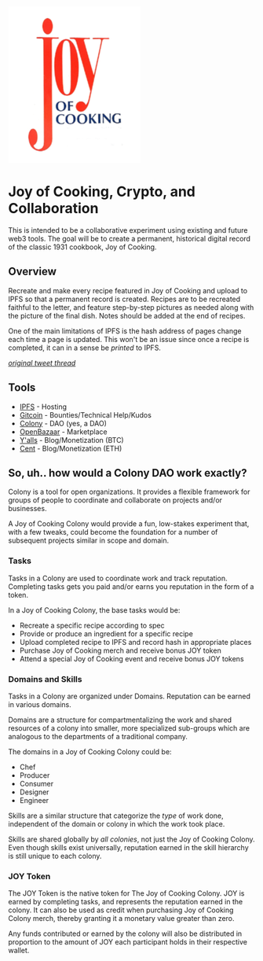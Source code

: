 ![Joy of Cooking Cover](./images/joyOfCookingCover.png)


# Joy of Cooking, Crypto, and Collaboration
This is intended to be a collaborative experiment using existing and future web3 tools. The goal will be to create a permanent, historical digital record of the classic 1931 cookbook, Joy of Cooking.

## Overview
Recreate and make every recipe featured in Joy of Cooking and upload to IPFS so that a permanent record is created. Recipes are to be recreated faithful to the letter, and feature step-by-step pictures as needed along with the picture of the final dish. Notes should be added at the end of recipes.

One of the main limitations of IPFS is the hash address of pages change each time a page is updated. This won't be an issue since once a recipe is completed, it can in a sense be _printed_ to IPFS.

[_original tweet thread_](https://twitter.com/heychase_/status/1122515244616646657)

## Tools
- [IPFS](https://ipfs.io/) - Hosting
- [Gitcoin](https://gitcoin.co) - Bounties/Technical Help/Kudos
- [Colony](https://colony.io) - DAO (yes, a DAO)
- [OpenBazaar](https://openbazaar.org) - Marketplace
- [Y'alls](https://yalls.org/) - Blog/Monetization (BTC)
- [Cent](https://beta.cent.co/) - Blog/Monetization (ETH)

## So, uh.. how would a Colony DAO work exactly?
Colony is a tool for open organizations. It provides a flexible framework for groups of people to coordinate and collaborate on projects and/or businesses.

A Joy of Cooking Colony would provide a fun, low-stakes experiment that, with a few tweaks, could become the foundation for a number of subsequent projects similar in scope and domain.


### Tasks
Tasks in a Colony are used to coordinate work and track reputation. Completing tasks gets you paid and/or earns you reputation in the form of a token.

In a Joy of Cooking Colony, the base tasks would be:
- Recreate a specific recipe according to spec
- Provide or produce an ingredient for a specific recipe
- Upload completed recipe to IPFS and record hash in appropriate places
- Purchase Joy of Cooking merch and receive bonus JOY token
- Attend a special Joy of Cooking event and receive bonus JOY tokens

### Domains and Skills
Tasks in a Colony are organized under Domains. Reputation can be earned in various domains.

Domains are a structure for compartmentalizing the work and shared resources of a colony into smaller, more specialized sub-groups which are analogous to the departments of a traditional company.

The domains in a Joy of Cooking Colony could be:
- Chef
- Producer
- Consumer
- Designer
- Engineer

Skills are a similar structure that categorize the _type_ of work done, independent of the domain or colony in which the work took place.

Skills are shared globally by _all colonies_, not just the Joy of Cooking Colony. Even though skills exist universally, reputation earned in the skill hierarchy is still unique to each colony.

### JOY Token
The JOY Token is the native token for The Joy of Cooking Colony. JOY is earned by completing tasks, and represents the reputation earned in the colony. It can also be used as credit when purchasing Joy of Cooking Colony merch, thereby granting it a monetary value greater than zero.

Any funds contributed or earned by the colony will also be distributed in proportion to the amount of JOY each participant holds in their respective wallet.


